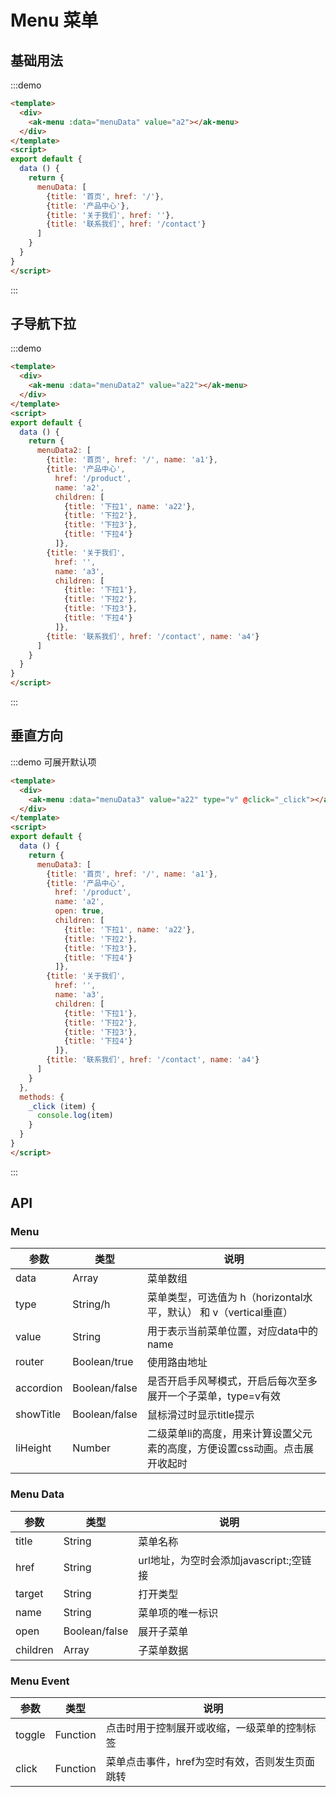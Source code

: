 # Menu 菜单
<script>
export default {
  data () {
    return {
      menuData: [
        {title: '首页', href: '/'},
        {title: '产品中心'},
        {title: '关于我们', href: ''},
        {title: '联系我们', href: '/contact'}
      ],
      menuData2: [
        {title: '首页', href: '/', name: 'a1'},
        {title: '产品中心',
          href: '/product',
          name: 'a2',
          children: [
            {title: '下拉1', name: 'a22'},
            {title: '下拉2'},
            {title: '下拉3'},
            {title: '下拉4'}
          ]},
        {title: '关于我们',
          href: '',
          name: 'a3',
          children: [
            {title: '下拉1'},
            {title: '下拉2'},
            {title: '下拉3'},
            {title: '下拉4'}
          ]},
        {title: '联系我们', href: '/contact', name: 'a4'}
      ],
      menuData3: [
        {title: '首页', href: '/', name: 'a1'},
        {title: '产品中心',
          href: '/product',
          name: 'a2',
          open: true,
          children: [
            {title: '下拉1', name: 'a22'},
            {title: '下拉2'},
            {title: '下拉3'},
            {title: '下拉4'}
          ]},
        {title: '关于我们',
          href: '',
          name: 'a3',
          children: [
            {title: '下拉1'},
            {title: '下拉2'},
            {title: '下拉3'},
            {title: '下拉4'}
          ]},
        {title: '联系我们', href: '/contact', name: 'a4'}
      ]
    }
  },
  methods: {
    _click (item) {
      console.log(item)
    }
  }
}
</script>
## 基础用法
:::demo 
```html
<template>
  <div>
    <ak-menu :data="menuData" value="a2"></ak-menu>
  </div>
</template>
<script>
export default {
  data () {
    return {
      menuData: [
        {title: '首页', href: '/'},
        {title: '产品中心'},
        {title: '关于我们', href: ''},
        {title: '联系我们', href: '/contact'}
      ]
    }
  }
}
</script>


```
:::

## 子导航下拉
:::demo 
```html
<template>
  <div>
    <ak-menu :data="menuData2" value="a22"></ak-menu>
  </div>
</template>
<script>
export default {
  data () {
    return {
      menuData2: [
        {title: '首页', href: '/', name: 'a1'},
        {title: '产品中心',
          href: '/product',
          name: 'a2',
          children: [
            {title: '下拉1', name: 'a22'},
            {title: '下拉2'},
            {title: '下拉3'},
            {title: '下拉4'}
          ]},
        {title: '关于我们',
          href: '',
          name: 'a3',
          children: [
            {title: '下拉1'},
            {title: '下拉2'},
            {title: '下拉3'},
            {title: '下拉4'}
          ]},
        {title: '联系我们', href: '/contact', name: 'a4'}
      ]
    }
  }
}
</script>


```
:::

## 垂直方向
:::demo 可展开默认项
```html
<template>
  <div>
    <ak-menu :data="menuData3" value="a22" type="v" @click="_click"></ak-menu>
  </div>
</template>
<script>
export default {
  data () {
    return {
      menuData3: [
        {title: '首页', href: '/', name: 'a1'},
        {title: '产品中心',
          href: '/product',
          name: 'a2',
          open: true,
          children: [
            {title: '下拉1', name: 'a22'},
            {title: '下拉2'},
            {title: '下拉3'},
            {title: '下拉4'}
          ]},
        {title: '关于我们',
          href: '',
          name: 'a3',
          children: [
            {title: '下拉1'},
            {title: '下拉2'},
            {title: '下拉3'},
            {title: '下拉4'}
          ]},
        {title: '联系我们', href: '/contact', name: 'a4'}
      ]
    }
  },
  methods: {
    _click (item) {
      console.log(item)
    }
  }
}
</script>


```
:::
## API
### Menu
|参数|类型|说明|
|-|-|-|
|data           | Array          |菜单数组|
|type           | String/h       |菜单类型，可选值为 h（horizontal水平，默认） 和 v（vertical垂直）|
|value          | String         |用于表示当前菜单位置，对应data中的name|
|router         | Boolean/true   |使用路由地址|
|accordion      | Boolean/false  |是否开启手风琴模式，开启后每次至多展开一个子菜单，type=v有效|
|showTitle      | Boolean/false  |鼠标滑过时显示title提示|
|liHeight       | Number         |二级菜单li的高度，用来计算设置父元素的高度，方便设置css动画。点击展开收起时|

### Menu Data
|参数|类型|说明|
|-|-|-|
|title          | String         |菜单名称|
|href           | String         |url地址，为空时会添加javascript:;空链接|
|target         | String         |打开类型|
|name           | String         |菜单项的唯一标识|
|open           | Boolean/false  |展开子菜单|
|children       | Array          |子菜单数据|

### Menu Event
|参数|类型|说明|
|-|-|-|
|toggle         | Function       |点击时用于控制展开或收缩，一级菜单的控制标签|
|click          | Function       |菜单点击事件，href为空时有效，否则发生页面跳转|
